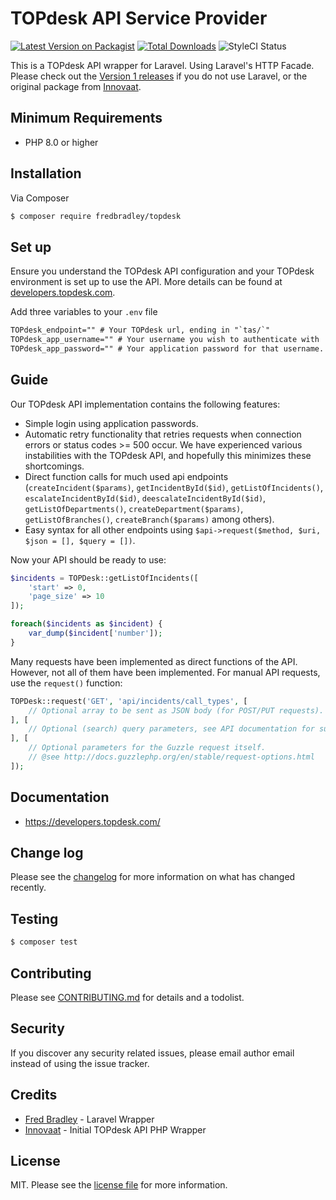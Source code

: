 # TOPdesk API Service Provider

[![Latest Version on Packagist](https://img.shields.io/packagist/v/fredbradley/topdesk.svg?style=flat-square)](https://packagist.org/packages/fredbradley/topdesk)
[![Total Downloads](https://img.shields.io/packagist/dt/fredbradley/topdesk.svg?style=flat-square)](https://packagist.org/packages/fredbradley/topdesk)
![StyleCI Status](https://github.styleci.io/repos/270444651/shield)

This is a TOPdesk API wrapper for Laravel. Using Laravel's HTTP Facade. Please check out the [Version 1 releases](https://github.com/fredbradley/topdesk/tree/v1.2.15) if you do not use Laravel, or the original package from [Innovaat](https://github.com/innovaat/topdesk-php).  

## Minimum Requirements
- PHP 8.0 or higher

## Installation

Via Composer

``` bash
$ composer require fredbradley/topdesk
```
## Set up
Ensure you understand the TOPdesk API configuration and your TOPdesk environment is set up to use the API. More details can be found at [developers.topdesk.com](https://developers.topdesk.com/tutorial.html#:~:text=To%20create%20an%20Application%20password,in%20the%20Application%20passwords%20block.&text=In%20addition%20to%20a%20name,be%20set%20for%20the%20password.).

Add three variables to your `.env` file
``` txt
TOPdesk_endpoint="" # Your TOPdesk url, ending in "`tas/`"
TOPdesk_app_username="" # Your username you wish to authenticate with
TOPdesk_app_password="" # Your application password for that username. 
```


## Guide
Our TOPdesk API implementation contains the following features:
- Simple login using application passwords.
- Automatic retry functionality that retries requests when connection errors or status codes >= 500 occur.
 We have experienced various instabilities with the TOPdesk API, and hopefully this minimizes these shortcomings. 
- Direct function calls for much used api endpoints (`createIncident($params)`, `getIncidentById($id)`,
`getListOfIncidents()`, `escalateIncidentById($id)`, `deescalateIncidentById($id)`, `getListOfDepartments()`,
`createDepartment($params)`, `getListOfBranches()`, `createBranch($params)` among others).
- Easy syntax for all other endpoints using `$api->request($method, $uri, $json = [], $query = [])`.


Now your API should be ready to use:
```php
$incidents = TOPDesk::getListOfIncidents([
    'start' => 0,
    'page_size' => 10
]);

foreach($incidents as $incident) {
    var_dump($incident['number']);
}
```

Many requests have been implemented as direct functions of the API. However, not all of them have been implemented.
For manual API requests, use the `request()` function:
```php
TOPDesk::request('GET', 'api/incidents/call_types', [
    // Optional array to be sent as JSON body (for POST/PUT requests).
], [
    // Optional (search) query parameters, see API documentation for supported values.
], [
    // Optional parameters for the Guzzle request itself.
    // @see http://docs.guzzlephp.org/en/stable/request-options.html
]);
```

## Documentation
- https://developers.topdesk.com/

## Change log

Please see the [changelog](changelog.md) for more information on what has changed recently.

## Testing

``` bash
$ composer test
```

## Contributing

Please see [CONTRIBUTING.md](contributing.md) for details and a todolist.

## Security

If you discover any security related issues, please email author email instead of using the issue tracker.

## Credits

- [Fred Bradley](https://www.fredbradley.uk) - Laravel Wrapper
- [Innovaat](https://github.com/innovaat/topdesk-php) - Initial TOPdesk API PHP Wrapper

## License

MIT. Please see the [license file](LICENSE.md) for more information.

